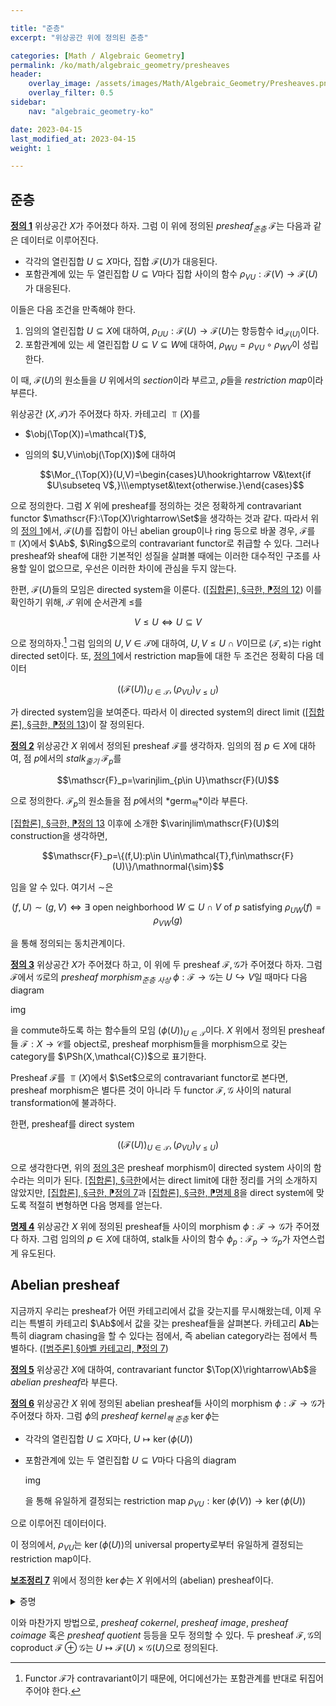 ```yaml
---

title: "준층"
excerpt: "위상공간 위에 정의된 준층"

categories: [Math / Algebraic Geometry]
permalink: /ko/math/algebraic_geometry/presheaves
header:
    overlay_image: /assets/images/Math/Algebraic_Geometry/Presheaves.png
    overlay_filter: 0.5
sidebar: 
    nav: "algebraic_geometry-ko"

date: 2023-04-15
last_modified_at: 2023-04-15
weight: 1

---
```


## 준층

<div class="definition" markdown="1">

<ins id="def1">**정의 1**</ins> 위상공간 $X$가 주어졌다 하자. 그럼 이 위에 정의된 *presheaf<sub>준층</sub>* $\mathscr{F}$는 다음과 같은 데이터로 이루어진다.

- 각각의 열린집합 $U\subseteq X$마다, 집합 $\mathscr{F}(U)$가 대응된다.
- 포함관계에 있는 두 열린집합 $U\subseteq V$마다 집합 사이의 함수 $\rho_{VU}:\mathscr{F}(V)\rightarrow\mathscr{F}(U)$가 대응된다.

이들은 다음 조건을 만족해야 한다.

1. 임의의 열린집합 $U\subseteq X$에 대하여, $\rho_{UU}:\mathscr{F}(U)\rightarrow\mathscr{F}(U)$는 항등함수 $\operatorname{id}_{\mathscr{F}(U)}$이다.
2. 포함관계에 있는 세 열린집합 $U\subseteq V\subseteq W$에 대하여, $\rho_{WU}=\rho_{VU}\circ\rho_{WV}$이 성립한다.

이 때, $\mathscr{F}(U)$의 원소들을 $U$ 위에서의 *section*이라 부르고, $\rho$들을 *restriction map*이라 부른다. 

</div>

위상공간 $(X,\mathcal{T})$가 주어졌다 하자. 카테고리 $\Top(X)$를 

- $\obj(\Top(X))=\mathcal{T}$,
- 임의의 $U,V\in\obj(\Top(X))$에 대하여 
  
  $$\Mor_{\Top(X)}(U,V)=\begin{cases}U\hookrightarrow V&\text{if $U\subseteq V$,}\\\emptyset&\text{otherwise.}\end{cases}$$

으로 정의한다. 그럼 $X$ 위에 presheaf를 정의하는 것은 정확하게 contravariant functor $\mathscr{F}:\Top(X)\rightarrow\Set$을 생각하는 것과 같다. 따라서 위의 [정의 1](#def1)에서, $\mathscr{F}(U)$를 집합이 아닌 abelian group이나 ring 등으로 바꿀 경우, $\mathscr{F}$를 $\Top(X)$에서 $\Ab$, $\Ring$으로의 contravariant functor로 취급할 수 있다. 그러나 presheaf와 sheaf에 대한 기본적인 성질을 살펴볼 때에는 이러한 대수적인 구조를 사용할 일이 없으므로, 우선은 이러한 차이에 관심을 두지 않는다.

한편, $\mathscr{F}(U)$들의 모임은 directed system을 이룬다. ([\[집합론\], §극한, ⁋정의 12](/ko/math/set_theory/limits#def12)) 이를 확인하기 위해, $\mathcal{T}$ 위에 순서관계 $\leq$를

$$V\leq U\iff U\subseteq V$$

으로 정의하자.[^1] 그럼 임의의 $U,V\in\mathscr{T}$에 대하여, $U,V\leq U\cap V$이므로 $(\mathcal{T},\leq)$는 right directed set이다. 또, [정의 1](#def1)에서 restriction map들에 대한 두 조건은 정확히 다음 데이터

$$\bigl((\mathscr{F}(U))_{U\in\mathcal{T}},(\rho_{VU})_{V\leq U}\bigr)$$

가 directed system임을 보여준다. 따라서 이 directed system의 direct limit ([\[집합론\], §극한, ⁋정의 13](/ko/math/set_theory/limits#def13))이 잘 정의된다.

<div class="definition" markdown="1">

<ins id="def2">**정의 2**</ins> 위상공간 $X$ 위에서 정의된 presheaf $\mathscr{F}$를 생각하자. 임의의 점 $p\in X$에 대하여, 점 $p$에서의 *stalk<sub>줄기</sub>* $\mathscr{F}_p$를

$$\mathscr{F}_p=\varinjlim_{p\in U}\mathscr{F}(U)$$

으로 정의한다. $\mathscr{F}_p$의 원소들을 점 $p$에서의 *germ<sub>싹</sub>*이라 부른다.

</div>

[\[집합론\], §극한, ⁋정의 13](/ko/math/set_theory/limits#def13) 이후에 소개한 $\varinjlim\mathscr{F}(U)$의 construction을 생각하면, 

$$\mathscr{F}_p=\{(f,U):p\in U\in\mathcal{T},f\in\mathscr{F}(U)\}/\mathnormal{\sim}$$

임을 알 수 있다. 여기서 $\sim$은 

$$(f,U)\sim(g,V)\iff\text{$\exists$ open neighborhood $W\subseteq U\cap V$ of $p$ satisfying $\rho_{UW}(f)=\rho_{VW}(g)$}$$

을 통해 정의되는 동치관계이다. 

<div class="definition" markdown="1">

<ins id="def3">**정의 3**</ins> 위상공간 $X$가 주어졌다 하고, 이 위에 두 presheaf $\mathscr{F},\mathscr{G}$가 주어졌다 하자. 그럼 $\mathscr{F}$에서 $\mathscr{G}$로의 *presheaf morphism<sub>준층 사상</sub>* $\phi:\mathscr{F}\rightarrow\mathscr{G}$는 $U\hookrightarrow V$일 때마다 다음 diagram

img

을 commute하도록 하는 함수들의 모임 $(\phi(U))_{U\in\mathcal{T}}$이다. $X$ 위에서 정의된 presheaf들 $\mathscr{F}:X\rightarrow\mathcal{C}$를 object로, presheaf morphism들을 morphism으로 갖는 category를 $\PSh(X,\mathcal{C})$으로 표기한다.

</div>

Presheaf $\mathscr{F}$를 $\Top(X)$에서 $\Set$으로의 contravariant functor로 본다면, presheaf morphism은 별다른 것이 아니라 두 functor $\mathscr{F},\mathscr{G}$ 사이의 natural transformation에 불과하다. 

한편, presheaf를 direct system

$$\bigl((\mathscr{F}(U))_{U\in\mathcal{T}},(\rho_{VU})_{V\leq U}\bigr)$$

으로 생각한다면, 위의 [정의 3](#def3)은 presheaf morphism이 directed system 사이의 함수라는 의미가 된다. [\[집합론\], §극한](/ko/math/set_theory/limits)에서는 direct limit에 대한 정리를 거의 소개하지 않았지만, [\[집합론\], §극한, ⁋정의 7](/ko/math/set_theory/limits#def7)과 [\[집합론\], §극한, ⁋명제 8](/ko/math/set_theory/limits#prop8)을 direct system에 맞도록 적절히 변형하면 다음 명제를 얻는다.

<div class="proposition" markdown="1">

<ins id="prop4">**명제 4**</ins> 위상공간 $X$ 위에 정의된 presheaf들 사이의 morphism $\phi:\mathscr{F}\rightarrow\mathscr{G}$가 주어졌다 하자. 그럼 임의의 $p\in X$에 대하여, stalk들 사이의 함수 $\phi_p:\mathscr{F}_p\rightarrow\mathscr{G}_p$가 자연스럽게 유도된다.

</div>

## Abelian presheaf

지금까지 우리는 presheaf가 어떤 카테고리에서 값을 갖는지를 무시해왔는데, 이제 우리는 특별히 카테고리 $\Ab$에서 값을 갖는 presheaf들을 살펴본다. 카테고리 $\mathbf{Ab}$는 특히 diagram chasing을 할 수 있다는 점에서, 즉 abelian category라는 점에서 특별하다. ([\[범주론\] §아벨 카테고리, ⁋정의 7](/ko/math/category_theory/abelian_categories#def7))

<div class="definition" markdown="1">

<ins id="def5">**정의 5**</ins> 위상공간 $X$에 대하여, contravariant functor $\Top(X)\rightarrow\Ab$을 *abelian presheaf*라 부른다.

</div>

<div class="definition" markdown="1">

<ins id="def6">**정의 6**</ins> 위상공간 $X$ 위에 정의된 abelian presheaf들 사이의 morphism $\phi:\mathscr{F}\rightarrow\mathscr{G}$가 주어졌다 하자. 그럼 $\phi$의 *presheaf kernel<sub>핵 준층</sub>* $\ker\phi$는 

- 각각의 열린집합 $U\subseteq X$마다, $U\mapsto \ker(\phi(U))$
- 포함관계에 있는 두 열린집합 $U\subseteq V$마다 다음의 diagram
  
  img

  을 통해 유일하게 결정되는 restriction map $\rho_{VU}:\ker(\phi(V))\rightarrow\ker(\phi(U))$

으로 이루어진 데이터이다.

</div>

이 정의에서, $\rho_{VU}$는 $\ker(\phi(U))$의 universal property로부터 유일하게 결정되는 restriction map이다.

<div class="proposition" markdown="1">

<ins id="lem7">**보조정리 7**</ins> 위에서 정의한 $\ker\phi$는 $X$ 위에서의 (abelian) presheaf이다.

</div>
<details class="proof" markdown="1">
<summary>증명</summary>

다음의 두 diagram

img

와 kernel의 universal property에 의해 자명하다. 

</details>

이와 마찬가지 방법으로, *presheaf cokernel*, *presheaf image*, *presheaf coimage* 혹은 *presheaf quotient* 등등을 모두 정의할 수 있다. 두 presheaf $\mathscr{F},\mathscr{G}$의 coproduct $\mathscr{F}\oplus\mathscr{G}$는 $U\mapsto \mathscr{F}(U)\times\mathscr{G}(U)$으로 정의된다. 

[^1]: Functor $\mathscr{F}$가 contravariant이기 때문에, 어디에선가는 포함관계를 반대로 뒤집어주어야 한다.